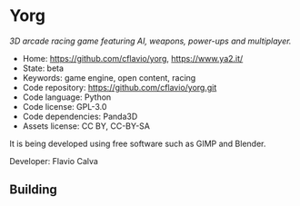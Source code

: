 # Yorg

_3D arcade racing game featuring AI, weapons, power-ups and multiplayer._

- Home: https://github.com/cflavio/yorg, https://www.ya2.it/
- State: beta
- Keywords: game engine, open content, racing
- Code repository: https://github.com/cflavio/yorg.git
- Code language: Python
- Code license: GPL-3.0
- Code dependencies: Panda3D
- Assets license: CC BY, CC-BY-SA

It is being developed using free software such as GIMP and Blender.

Developer: Flavio Calva

## Building
